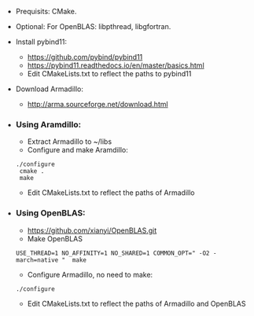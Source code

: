 - Prequisits: CMake.

- Optional: For OpenBLAS: libpthread, libgfortran.

- Install pybind11:
    * https://github.com/pybind/pybind11
    * https://pybind11.readthedocs.io/en/master/basics.html 
    * Edit CMakeLists.txt to reflect the paths to pybind11

- Download Armadillo:
    * http://arma.sourceforge.net/download.html

- ### Using Aramdillo:
   * Extract Armadillo to ~/libs
   * Configure and make Aramdillo:<br/>
   ```shell
   ./configure
    cmake .
    make
    ```
    * Edit CMakeLists.txt to reflect the paths of Armadillo

- ### Using OpenBLAS:
   * https://github.com/xianyi/OpenBLAS.git
   * Make OpenBLAS
   ```shell
   USE_THREAD=1 NO_AFFINITY=1 NO_SHARED=1 COMMON_OPT=" -O2 -march=native "  make
   ```     
   * Configure Armadillo, no need to make:<br/>
    ```shell
    ./configure
    ```
   * Edit CMakeLists.txt to reflect the paths of Armadillo and OpenBLAS
